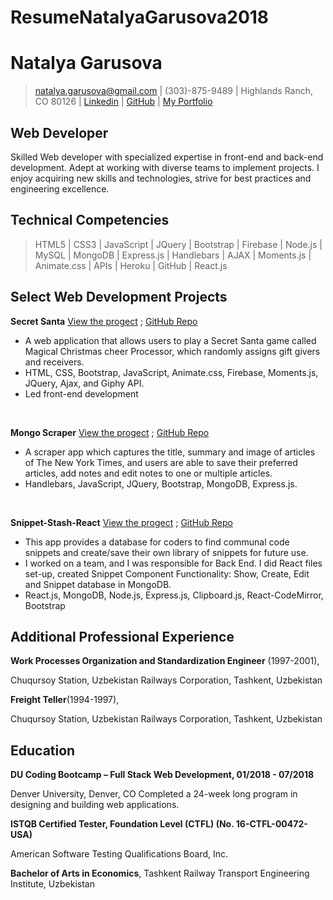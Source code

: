 # ResumeNatalyaGarusova2018

# Natalya Garusova
>natalya.garusova@gmail.com | (303)-875-9489 | Highlands Ranch, CO 80126 |
[Linkedin]( https://www.linkedin.com/in/natalya-garusova6399/) |
[GitHub]( https://github.com/NatalyaGar) |
[My Portfolio](https://natalyagar.github.io/My-Portfolio/)

##  Web Developer
Skilled Web developer with specialized expertise in front-end and back-end development. 
Adept at working with diverse teams to implement projects. I enjoy acquiring new skills and technologies, 
strive for best practices and engineering excellence.

**Technical Competencies**
------------------------------------
>HTML5 | CSS3 | JavaScript | JQuery | Bootstrap | Firebase | Node.js | MySQL | MongoDB | Express.js | Handlebars | AJAX | Moments.js | Animate.css | APIs | Heroku | GitHub | React.js

## Select Web Development Projects

**Secret Santa** [View the progect](https://natalyagar.github.io/Secret-Santa/) ;
[GitHub Repo](https://github.com/NatalyaGar/Secret-Santa)
* A web application that allows users to play a Secret Santa game called Magical Christmas cheer Processor, which randomly assigns gift givers and receivers.
* HTML, CSS, Bootstrap, JavaScript, Animate.css, Firebase, Moments.js, JQuery, Ajax, and Giphy API. 
* Led front-end development

<br>

**Mongo Scraper** [View the progect](https://mongo-scraper-natalya.herokuapp.com/) ;
[GitHub Repo](https://github.com/NatalyaGar/Mongo)
* A scraper app which captures the title, summary and image of articles of The New York Times, and users are able to save their preferred articles, add notes and edit notes to one or multiple   articles. 
* Handlebars, JavaScript, JQuery, Bootstrap, MongoDB, Express.js.

<br>

**Snippet-Stash-React** [View the progect](https://snippetstash-mern.herokuapp.com/) ; [GitHub Repo](https://github.com/NatalyaGar/Snippet-Stash-React)
* This app provides a database for coders to find communal code snippets and create/save their own library of snippets for future use. 
* I worked on a team, and I was responsible for Back End. I did React files set-up, created Snippet Component Functionality: Show, Create, Edit and Snippet database in MongoDB. 
* React.js, MongoDB, Node.js, Express.js, Clipboard.js, React-CodeMirror, Bootstrap 

## Additional Professional Experience

**Work Processes Organization and Standardization Engineer** (1997-2001),

Chuqursoy Station, Uzbekistan Railways Corporation, Tashkent, Uzbekistan
<br>

**Freight Teller**(1994-1997), 

Chuqursoy Station, Uzbekistan Railways Corporation, Tashkent, Uzbekistan
<br>

## Education

**DU Coding Bootcamp – Full Stack Web Development, 01/2018 - 07/2018**

Denver University, Denver, CO
Completed a 24-week long program in designing and building web applications. 
<br>

**ISTQB Certified Tester, Foundation Level (CTFL) (No. 16-CTFL-00472-USA)**

American Software Testing Qualifications Board, Inc.
<br>

**Bachelor of Arts in Economics**, 
Tashkent Railway Transport Engineering Institute, Uzbekistan




